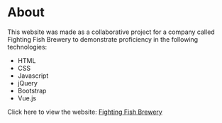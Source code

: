 
# About
This website was made as a collaborative project for a company called Fighting Fish Brewery to demonstrate proficiency in the following technologies:

* HTML
* CSS
* Javascript
* jQuery
* Bootstrap
* Vue.js

Click here to view the website: [Fighting Fish Brewery](http:webrpoject--lillianliebman.repl.co) 

